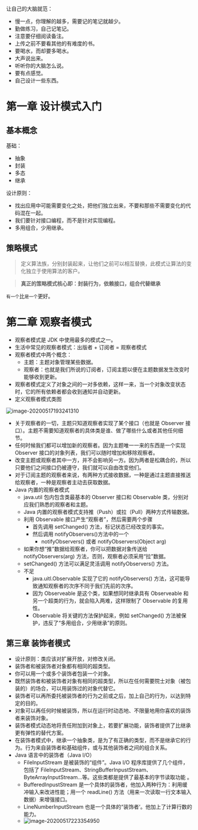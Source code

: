 让自己的大脑就范：

- 慢一点，你理解的越多，需要记的笔记就越少。
- 勤做练习，自己记笔记。
- 注意要仔细阅读备注。
- 上传之前不要看其他的有难度的书。
- 要喝水，而却要多喝水。
- 大声说出来。
- 听听你的大脑怎么说。
- 要有点感觉。
- 自己设计一些东西。



# 第一章 设计模式入门

## 基本概念

基础：

- 抽象
- 封装
- 多态
- 继承



设计原则：

- 找出应用中可能需要变化之处，把他们独立出来，不要和那些不需要变化的代码混在一起。
- 我们要针对接口编程，而不是针对实现编程。
- 多用组合，少用继承。



## 策略模式

> 定义算法族，分别封装起来，让他们之前可以相互替换，此模式让算法的变化独立于使用算法的客户。

> **真正的策略模式核心即：封装行为，依赖接口，组合代替继承**

`有一个`比`是一个`更好。

# 第二章 观察者模式

- 观察者模式是 JDK 中使用最多的模式之一。
- 生活中常见的观察者模式：出版者 + 订阅者 = 观察者模式
- 观察者模式中两个概念：
  - 主题：主题对象管理某些数据。
  - 观察者：也就是我们所说的订阅者，订阅主题以便在主题数据发生改变时能够收到更新。
- 观察者模式定义了对象之间的一对多依赖，这样一来，当一个对象改变状态时，它的所有依赖者都会收到通知并自动更新。
- 定义观察者模式类图

![image-20200517193241310](https://www.holddie.com/img/20200517193248.png)

- 关于观察者的一切，主题只知道观察者实现了某个接口（也就是 Observer 接口）。主题不需要知道观察者的具体类是谁、做了哪些什么或者其他任何细节。
- 任何时候我们都可以增加新的观察者。因为主题唯一一来的东西是一个实现 Observer 接口的对象列表，我们可以随时增加和移除观察者。
- 改变主题或观察者其中一方，并不会影响另一方。因为两者是松耦合的，所以只要他们之间接口仍被遵守，我们就可以自由改变他们。
- 对于订阅主题的观察者来说，有两种方式接收数据，一种是通过主题直接推送给观察者，一种是观察者主动去获取数据。
- Java 内置的观察者模式
  - java.util 包内包含类最基本的 Observer 接口和 Observable 类，分别对应我们熟悉的观察者和主题。
  - Java 内置的观察者模式支持推（Push）或拉（Pull）两种方式传输数据。
  - 利用 Observable 接口产生“观察者”，然后需要两个步骤
    - 首先调用 setChanged() 方法，标记状态已经改变的事实。
    - 然后调用 notifyObservers()方法中的一个
      - notifyObservers() 或者 notifyObservers(Object arg)
  - 如果你想“推”数据给观察者，你可以把数据对象传送给 notifyObservers(arg) 方法，否则，观察者必须采用“拉”数据。
  - setChanged() 方法可以满足灵活调用 notifyObservers() 方法。
  - 不足
    - java.uitl.Observable 实现了它的 notifyObservers() 方法，这可能导致通知观察者的次序不同于我们先前的次序。
    - 因为 Observeable 是这个类，如果想同时继承具有 Observeable 和 另一个超类的行为，就会陷入两难，这样限制了 Observable 的复用性。
    - Observable 将关键的方法保护起来，例如 setChanged() 方法被保护，违反了“多用组合，少用继承”的原则。

## 第三章 装饰者模式

- 设计原则：类应该对扩展开放，对修改关闭。
- 装饰者和被装饰者对象都有相同的超类型。
- 你可以用一个或多个装饰者包装一个对象。
- 既然装饰者和被装饰者对象有相同的超类型，所以在任何需要院士对象（被包装的）的场合，可以用装饰过的对象代替它。
- 装饰者可以再所委托被装饰者的行为之前或之后，加上自己的行为，以达到特定的目的。
- 对象可以再任何时候被装饰，所以在运行时动态地、不限量地用你喜欢的装饰者来装饰对象。
- 装饰者模式动态地将责任附加到对象上，若要扩展功能，装饰者提供了比继承更有弹性的替代方案。
- 在装饰者模式中，继承一个抽象类，是为了有正确的类型，而不是继承它的行为。行为来自装饰者和基础组件，或与其他装饰者之间的组合关系。
- Java 语言中的装饰者（Java I/O）
  - FileInputStream 是被装饰的“组件”。Java I/O 程序库提供了几个组件，包括了 FileInputStream、StringBufferInpustStream、ByteArrayInputStream...等。这些类都是提供了最基本的字节读取功能 。
  - BufferedInpustStream 是一个具体的装饰者，他加入两种行为：利用缓冲输入来改进性能；用一个 readLine() 方法（用来一次读取一行文本输入数据）来增强接口。
  - LineNumberInputStream 也是一个具体的“装饰者‘。他加上了计算行数的能力。
  - ![image-20200517223354950](https://www.holddie.com/img/20200517223356.png)




